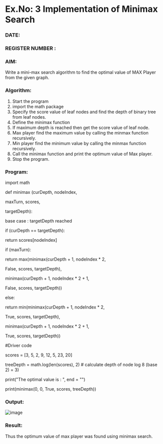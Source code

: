 # Ex.No: 3  Implementation of Minimax Search
### DATE:                                                                            
### REGISTER NUMBER : 
### AIM: 
Write a mini-max search algorithm to find the optimal value of MAX Player from the given graph.
### Algorithm:
1. Start the program
2. import the math package
3. Specify the score value of leaf nodes and find the depth of binary tree from leaf nodes.
4. Define the minimax function
5. If maximum depth is reached then get the score value of leaf node.
6. Max player find the maximum value by calling the minmax function recursively.
7. Min player find the minimum value by calling the minmax function recursively.
8. Call the minimax function  and print the optimum value of Max player.
9. Stop the program. 

### Program:
import math

def minimax (curDepth, nodeIndex,

maxTurn, scores,

targetDepth):

base case : targetDepth reached

if (curDepth == targetDepth):

return scores[nodeIndex]

if (maxTurn):

return max(minimax(curDepth + 1, nodeIndex * 2,

False, scores, targetDepth),

minimax(curDepth + 1, nodeIndex * 2 + 1,

False, scores, targetDepth))

else:

return min(minimax(curDepth + 1, nodeIndex * 2,

True, scores, targetDepth),

minimax(curDepth + 1, nodeIndex * 2 + 1,

True, scores, targetDepth))

#Driver code

scores = [3, 5, 2, 9, 12, 5, 23, 20]

treeDepth = math.log(len(scores), 2) # calculate depth of node log 8 (base 2) = 3)

print("The optimal value is : ", end = "")

print(minimax(0, 0, True, scores, treeDepth))










### Output:
![image](https://github.com/user-attachments/assets/de3018ca-9f76-42a2-92db-400bed2e9f45)



### Result:
Thus the optimum value of max player was found using minimax search.
